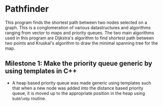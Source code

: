 # Pathfinder
This program finds the shortest path between two nodes selected on a graph. This is a conglomeration of various datastructures and algorithms ranging from vector to maps and priority queues. The two main algorithms used in this program are Dijkstra's algorithm to find shortest path between two points and Kruskal's algorithm to draw the minimal spanning tree for the map.
## Milestone 1:  Make the priority queue generic by using templates in C++
* A heap based priority queue was made generic using templates such that when a new node was added into the distance based priority queue, it is moved up to the appropriate position in the heap using `bubbleUp` routine.
